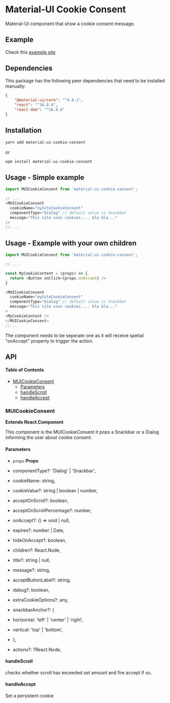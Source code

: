 # Material-UI Cookie Consent

Material-UI component that show a cookie consent message.

## Example

Check this [example site](https://material-ui-cookie-consent.origen.studio)

## Dependencies

This package has the following peer dependencies that need to be installed manually:

```json
{
    "@material-ui/core": "^4.0.1",
    "react": "^16.8.6",
    "react-dom": "^16.8.6"
}
```

## Installation

```sh
yarn add material-ui-cookie-consent
```

or

```sh
npm install material-ui-cookie-consent
```

## Usage - Simple example

```js
import MUICookieConsent from 'material-ui-cookie-consent';

// ....
<MUICookieConsent 
  cookieName="mySiteCookieConsent"
  componentType="Dialog" // default value is Snackbar
  message="This site uses cookies.... bla bla..."
/>
//....
```

## Usage - Example with your own children

```js
import MUICookieConsent from 'material-ui-cookie-consent';

// ....

const MyCookieContent = (props) => {
  return <Button onClick={props.onAccept} />
}

<MUICookieConsent 
  cookieName="mySiteCookieConsent"
  componentType="Dialog" // default value is Snackbar
  message="This site uses cookies.... bla bla..."
>
<MyCookieContent />
</MUICookieConsent>
//....
```

The component needs to be seperate one as it will receive spetial "onAccept" property to trigger
the action.

## API

<!-- Generated by documentation.js. Update this documentation by updating the source code. -->

#### Table of Contents

-   [MUICookieConsent](#muicookieconsent)
    -   [Parameters](#parameters)
    -   [handleScroll](#handlescroll)
    -   [handleAccept](#handleaccept)

### MUICookieConsent

**Extends React.Component**

This component is the MUICookieConsent it pops a Snackbar or a Dialog informing the user about cookie consent.

#### Parameters

- `props` **Props** 

- componentType?: 'Dialog' | 'Snackbar',
- cookieName: string,
- cookieValue?: string | boolean | number,
- acceptOnScroll?: boolean,
- acceptOnScrollPercentage?: number,
- onAccept?: () => void | null,
- expires?: number | Date,
- hideOnAccept?: boolean,
- children?: React.Node,
- title?: string | null,
- message?: string,
- acceptButtonLabel?: string,
- debug?: boolean,
- extraCookieOptions?: any,
- snackbarAnchor?: {
-   horizontal: 'left' | 'center' | 'right',
-   vertical: 'top' | 'bottom',
- },
- actions?: ?React.Node,

#### handleScroll


checks whether scroll has exceeded set amount and fire accept if so.

#### handleAccept

Set a persistent cookie
